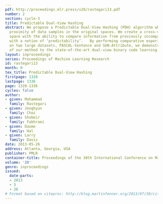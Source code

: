 ```yaml
---
pdf: http://proceedings.mlr.press/v28/rastegari13.pdf
number: 2
section: cycle-3
title: Predictable Dual-View Hashing
abstract: We propose a Predictable Dual-View Hashing (PDH) algorithm which embeds
  proximity of data samples in the original spaces. We create a cross-view hamming
  space with the ability to compare information from previously incomparable domains
  with a notion of ‘predictability’.   By performing comparative experimental analysis
  on two large datasets, PASCAL-Sentence and SUN-Attribute, we demonstrate the superiority
  of our method to the state-of-the-art dual-view binary code learning algorithms.
layout: inproceedings
series: Proceedings of Machine Learning Research
id: rastegari13
month: 0
tex_title: Predictable Dual-View Hashing
firstpage: 1328
lastpage: 1336
page: 1328-1336
cycles: false
author:
- given: Mohammad
  family: Rastegari
- given: Jonghyun
  family: Choi
- given: Shobeir
  family: Fakhraei
- given: Daume
  family: Hal
- given: Larry
  family: Davis
date: 2013-05-26
address: Atlanta, Georgia, USA
publisher: PMLR
container-title: Proceedings of the 30th International Conference on Machine Learning
volume: '28'
genre: inproceedings
issued:
  date-parts:
  - 2013
  - 5
  - 26
# Format based on citeproc: http://blog.martinfenner.org/2013/07/30/citeproc-yaml-for-bibliographies/
---
```

